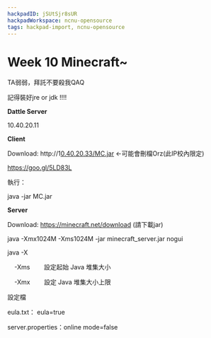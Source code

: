 ```yaml
---
hackpadID: jSUtSjr8sUR
hackpadWorkspace: ncnu-opensource
tags: hackpad-import, ncnu-opensource
---
```

# Week 10 Minecraft~

TA弱弱，拜託不要殺我QAQ

記得裝好jre or jdk !!!!

**Dattle Server**

10.40.20.11

**Client**

Download: [](http://10.40.20.33/MC.jar)http://1[0](http://1)[.4](http://10)[0](http://10.4)[.2](http://10.40)[0](http://10.40.2)[.3](http://10.40.20)[3](http://10.40.20.3)[/](http://10.40.20.33)[M](http://10.40.20.33/)[C](http://10.40.20.33/M)[.j](http://10.40.20.33/MC)[a](http://10.40.20.33/MC.j)[r](http://10.40.20.33/MC.ja) <-可能會刪檔Orz(此IP校內限定)

[](https://goo.gl/5LD83L)https://goo.gl/5LD83L

執行： 

java -jar MC.jar 

**Server**

Download: [](https://minecraft.net/download)https://minecraft.net/download (請下載jar)

java -Xmx1024M -Xms1024M -jar minecraft_server.jar nogui

java -X

    -Xms<size>        設定起始 Java 堆集大小

    -Xmx<size>        設定 Java 堆集大小上限

設定檔

eula.txt： eula=true

server.properties：online mode=false
